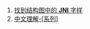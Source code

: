 1. [找到结构图中的 **JNI** 字样](https://docs.oracle.com/javase/8/docs/)
2. [中文理解-[系列]](https://www.zybuluo.com/cxm-2016/note/563686)
